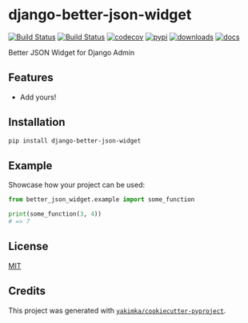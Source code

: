 # django-better-json-widget

[![Build Status](https://github.com/yakimka/django-better-json-widget/workflows/package/badge.svg?branch=master&event=push)](https://github.com/yakimka/django-better-json-widget/actions?query=workflow%3Apackage)
[![Build Status](https://github.com/yakimka/django-better-json-widget/workflows/docker/badge.svg?branch=master&event=push)](https://github.com/yakimka/django-better-json-widget/actions?query=workflow%3Adocker)
[![codecov](https://codecov.io/gh/yakimka/django-better-json-widget/branch/master/graph/badge.svg)](https://codecov.io/gh/yakimka/django-better-json-widget)
[![pypi](https://img.shields.io/pypi/v/django-better-json-widget.svg)](https://pypi.org/project/django-better-json-widget/)
[![downloads](https://static.pepy.tech/personalized-badge/django-better-json-widget?period=total&units=none&left_color=grey&right_color=blue&left_text=downloads)](https://pepy.tech/project/django-better-json-widget)
[![docs](https://readthedocs.org/projects/django-better-json-widget/badge/?version=latest)](https://django-better-json-widget.readthedocs.io/en/latest/?badge=latest)

Better JSON Widget for Django Admin


## Features

- Add yours!


## Installation

```bash
pip install django-better-json-widget
```


## Example

Showcase how your project can be used:

```python
from better_json_widget.example import some_function

print(some_function(3, 4))
# => 7
```

## License

[MIT](https://github.com/yakimka/django-better-json-widget/blob/master/LICENSE)


## Credits

This project was generated with [`yakimka/cookiecutter-pyproject`](https://github.com/yakimka/cookiecutter-pyproject).
